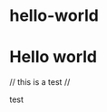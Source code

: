 # hello-world
<!DOCTYPE HTML>
<html>
<head>
  <h1> Hello world </h1>
  
  // this is a test // 
  <p> test </p>

